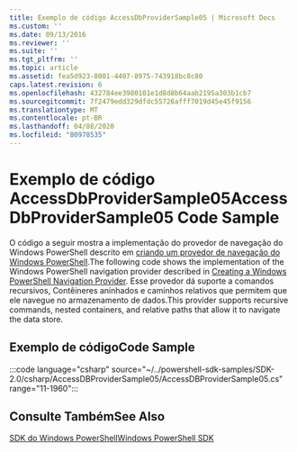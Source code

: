 ```yaml
---
title: Exemplo de código AccessDbProviderSample05 | Microsoft Docs
ms.custom: ''
ms.date: 09/13/2016
ms.reviewer: ''
ms.suite: ''
ms.tgt_pltfrm: ''
ms.topic: article
ms.assetid: fea5d923-8001-4407-8975-743918bc8c80
caps.latest.revision: 6
ms.openlocfilehash: 432784ee3980101e1d8d8b64aab2195a303b1cb7
ms.sourcegitcommit: 7f2479edd329dfdc55726afff7019d45e45f9156
ms.translationtype: MT
ms.contentlocale: pt-BR
ms.lasthandoff: 04/08/2020
ms.locfileid: "80978535"
---
```

# <a name="accessdbprovidersample05-code-sample"></a><span data-ttu-id="12f3d-102">Exemplo de código AccessDbProviderSample05</span><span class="sxs-lookup"><span data-stu-id="12f3d-102">AccessDbProviderSample05 Code Sample</span></span>

<span data-ttu-id="12f3d-103">O código a seguir mostra a implementação do provedor de navegação do Windows PowerShell descrito em [criando um provedor de navegação do Windows PowerShell](./creating-a-windows-powershell-navigation-provider.md).</span><span class="sxs-lookup"><span data-stu-id="12f3d-103">The following code shows the implementation of the Windows PowerShell navigation provider described in [Creating a Windows PowerShell Navigation Provider](./creating-a-windows-powershell-navigation-provider.md).</span></span>
<span data-ttu-id="12f3d-104">Esse provedor dá suporte a comandos recursivos, Contêineres aninhados e caminhos relativos que permitem que ele navegue no armazenamento de dados.</span><span class="sxs-lookup"><span data-stu-id="12f3d-104">This provider supports recursive commands, nested containers, and relative paths that allow it to navigate the data store.</span></span>

## <a name="code-sample"></a><span data-ttu-id="12f3d-105">Exemplo de código</span><span class="sxs-lookup"><span data-stu-id="12f3d-105">Code Sample</span></span>

:::code language="csharp" source="~/../powershell-sdk-samples/SDK-2.0/csharp/AccessDBProviderSample05/AccessDBProviderSample05.cs" range="11-1960":::

## <a name="see-also"></a><span data-ttu-id="12f3d-106">Consulte Também</span><span class="sxs-lookup"><span data-stu-id="12f3d-106">See Also</span></span>

[<span data-ttu-id="12f3d-107">SDK do Windows PowerShell</span><span class="sxs-lookup"><span data-stu-id="12f3d-107">Windows PowerShell SDK</span></span>](../windows-powershell-reference.md)

